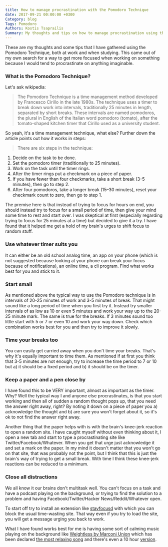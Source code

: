 ```yaml
---
title: How to manage procrastination with the Pomodoro Technique
date: 2017-09-21 00:00:00 +0300
Category: blog
Tags: Pomodoro
Authors: Kostis Tsaprailis
Summary: My thoughts and tips on how to manage procrastination using the Pomodoro Technique.
---
```



These are my thoughts and some tips that I have gathered using the Pomodoro Technique, both at work and when studying. This came out of my own search for a way to get more focused when working on something because I would tend to procrastinate on anything imaginable.


### What is the Pomodoro Technique?

Let's ask wikipedia:
> The Pomodoro Technique is a time management method developed by Francesco Cirillo in the late 1980s. The technique uses a timer to break down work into intervals, traditionally 25 minutes in length, separated by short breaks. These intervals are named pomodoros, the plural in English of the Italian word pomodoro (tomato), after the tomato-shaped kitchen timer that Cirillo used as a university student.

So yeah, it's a time management technique, what else? Further down the article points out how it works in steps:
> There are six steps in the technique:
1. Decide on the task to be done.
2. Set the pomodoro timer (traditionally to 25 minutes).
3. Work on the task until the timer rings.
4. After the timer rings put a checkmark on a piece of paper.
5. If you have fewer than four checkmarks, take a short break (3–5 minutes), then go to step 2.
6. After four pomodoros, take a longer break (15–30 minutes), reset your checkmark count to zero, then go to step 1.

The premise here is that instead of trying to focus for hours on end, you should instead try to focus for a small period of time, then give your mind some time to rest and start over. I was skeptical at first (especially regarding trying to focus for 25 minutes at a time) but decided to give it a try. I have found that it helped me get a hold of my brain's urges to shift focus to random stuff.

### Use whatever timer suits you

It can either be an old school analog time, an app on your phone (which is not suggested because looking at your phone can break your focus because of notifications), an online time, a cli program. Find what works best for you and stick to it.

### Start small

As mentioned above the typical way to use the Pomodoro technique is in intervals of 20-25 minutes of work and 3-5 minutes of break. That might sound like a long period of time when you first try it. Instead try smaller intervals of as low as 10 or even 5 minutes and work your way up to the 20-25 minute mark. The same is true for the breaks. If 3 minutes sound too little start with 5 or 7 or even 10 and work your way down. Check which combination works best for you and then try to improve it slowly.

### Time your breaks too

You can easily get carried away when you don't time your breaks. That's why it's equally important to time them. As mentioned if at first you think that 3-5 minutes are not enough, try to increase the time period to 7 or 10 but a) it should be a fixed period and b) it should be on the timer.

### Keep a paper and a pen close by

I have found this to be VERY important, almost as important as the timer. Why? Well the typical way I and anyone else procrastinates, is that you start working and then all of sudden a random thought pops up, that you need the answer right away, right? By noting it down on a piece of paper you a) acknowledge the thought and b) are sure you won't forget about it, so it's ok to not find the answer right away.

Another thing that the paper helps with is with the brain's knee-jerk reaction to open a random site. I have caught myself without even thinking about it, I open a new tab and start to type a procrastinating site like Twitter/Facebook/Whatever. When you get that urge just acknowledge it and set a mark on the paper. In my mind it doesn't matter that you won't go on that site, that was probably not the point, but I think that this is just the brain's way of trying to get a small break. With time I think these knee-jerk reactions can be reduced to a minimum.

### Close all distractions

We all know it our brains don't multitask well. You can't focus on a task and have a podcast playing on the background, or trying to find the solution to a problem and having Facebook/Twitter/Hacker News/Reddit/Whatever open.

To start off try to install an extension like [stayfocusd](https://chrome.google.com/webstore/detail/stayfocusd/laankejkbhbdhmipfmgcngdelahlfoji?hl=en) with which you can block the usual time-wasting site. That way even if you try to load the site, you will get a message urging you back to work.

What I have found works best for me is having some sort of calming music playing on the background like [Weightless by Marconi Union](https://www.youtube.com/watch?v=sYoqCJNPxv4) which has been declared [the most relaxing song](https://curiosity.com/topics/neuroscientists-found-the-most-relaxing-song-curiosity/) and there's even a 10 hour [version](https://www.youtube.com/watch?v=qYnA9wWFHLI).

